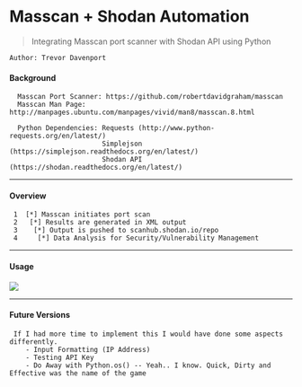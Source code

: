 Masscan + Shodan Automation
===========================
> Integrating Masscan port scanner with Shodan API using Python

```
Author: Trevor Davenport
```

#### Background ####
```
  Masscan Port Scanner: https://github.com/robertdavidgraham/masscan
  Masscan Man Page:     http://manpages.ubuntu.com/manpages/vivid/man8/masscan.8.html
  
  Python Dependencies: Requests (http://www.python-requests.org/en/latest/)
                       Simplejson (https://simplejson.readthedocs.org/en/latest/)
                       Shodan API (https://shodan.readthedocs.org/en/latest/)
```
___

#### Overview ####
```
 1  [*] Masscan initiates port scan
 2   [*] Results are generated in XML output
 3    [*] Output is pushed to scanhub.shodan.io/repo
 4     [*] Data Analysis for Security/Vulnerability Management
```
___

#### Usage ####

![](http://i.imgur.com/ixgwvDW.png)

___

#### Future Versions ####
```
 If I had more time to implement this I would have done some aspects differently.
    - Input Formatting (IP Address)
    - Testing API Key
    - Do Away with Python.os() -- Yeah.. I know. Quick, Dirty and Effective was the name of the game
```

